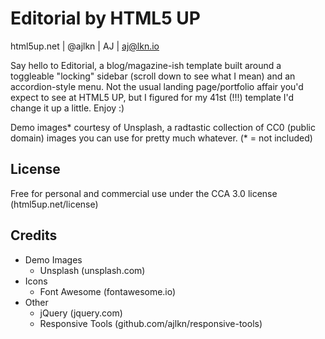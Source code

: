 # Editorial by HTML5 UP

html5up.net | @ajlkn | AJ | aj@lkn.io

Say hello to Editorial, a blog/magazine-ish template built around a toggleable "locking" sidebar (scroll down to see what I mean) and an accordion-style menu. Not the usual landing page/portfolio affair you'd expect to see at HTML5 UP, but I figured for my 41st (!!!) template I'd change it up a little. Enjoy :)

Demo images* courtesy of Unsplash, a radtastic collection of CC0 (public domain) images you can use for pretty much whatever.
(* = not included)

## License

Free for personal and commercial use under the CCA 3.0 license (html5up.net/license)

## Credits

* Demo Images
  * Unsplash (unsplash.com)
* Icons
  * Font Awesome (fontawesome.io)
* Other
  * jQuery (jquery.com)
  * Responsive Tools (github.com/ajlkn/responsive-tools)